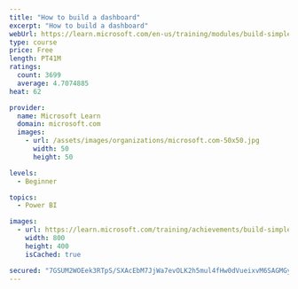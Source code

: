 ```yaml
---
title: "How to build a dashboard"
excerpt: "How to build a dashboard"
webUrl: https://learn.microsoft.com/en-us/training/modules/build-simple-dashboard/
type: course
price: Free
length: PT41M
ratings:
  count: 3699
  average: 4.7074885
heat: 62

provider:
  name: Microsoft Learn
  domain: microsoft.com
  images:
    - url: /assets/images/organizations/microsoft.com-50x50.jpg
      width: 50
      height: 50

levels:
  - Beginner

topics:
  - Power BI

images:
  - url: https://learn.microsoft.com/training/achievements/build-simple-dashboard-social.png
    width: 800
    height: 400
    isCached: true

secured: "7GSUM2WOEek3RTpS/SXAcEbM7JjWa7evOLK2h5mul4fHw0dVueixvM6SAGMGy5kuywDPM1GRjYVJ2kStrHcmFTlKvt5ZW37Bx0bkCLqRdB/GAiB0PEHIOsgYTeeADPMgv++QY8BPKdJMHssc3fxza4ASgDQLPDZtV0wnqANNEkCzPXi3G+EpcZuG1nI86OKsalIeshsM9/r+d4/O9C3cbA6M0093ZTCsPBEgid+toiV+Bx1ZYpI5IvYu4Ur7OoIMLuM3VVNjNIw5qh5G0O3LbjhGcLHCKVjrdV8msp/MWUzKnkjdx+Fqe123Ndh65mClm15eogHtKkOnEQHCJF8VYSdp+F6uFTORhHdToGx7NNo8PVuE6DcxMwO1ept30q9/oERnn8HIWbREC5pQ6RgYfDchx/jgYay6hhePNeaBmVk=;ZYGR2AyXN/cd0JSWkeaXow=="
---
```


